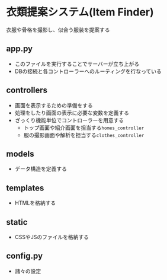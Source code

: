 # 衣類提案システム(Item Finder)
衣服や骨格を撮影し、似合う服装を提案する

## app.py
- このファイルを実行することでサーバーが立ち上がる
- DBの接続と各コントローラーへのルーティングを行なっている

## controllers
- 画面を表示するための準備をする
- 処理をしたり画面の表示に必要な変数を定義する
- ざっくり機能単位でコントローラーを用意する
  - トップ画面や紹介画面を担当する`homes_controller`
  - 服の撮影画面や解析を担当する`clothes_controller`

## models
- データ構造を定義する

## templates
- HTMLを格納する

## static
- CSSやJSのファイルを格納する

## config.py
- 諸々の設定
